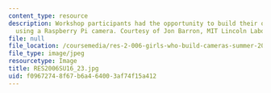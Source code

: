 ```yaml
---
content_type: resource
description: Workshop participants had the opportunity to build their own cameras
  using a Raspberry Pi camera. Courtesy of Jon Barron, MIT Lincoln Laboratory.
file: null
file_location: /coursemedia/res-2-006-girls-who-build-cameras-summer-2016/f09672748f67b6a464003af74f15a412_RES2006SU16_23.jpg
file_type: image/jpeg
resourcetype: Image
title: RES2006SU16_23.jpg
uid: f0967274-8f67-b6a4-6400-3af74f15a412
---
```


